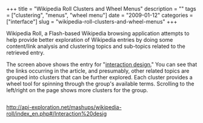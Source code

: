 +++
title = "Wikipedia Roll Clusters and Wheel Menus"
description = ""
tags = ["clustering", "menus", "wheel menu"]
date = "2009-01-12"
categories = ["interface"]
slug = "wikipedia-roll-clusters-and-wheel-menus"
+++


<p>Wikipedia Roll, a Flash-based Wikipedia browsing application attempts to help provide better exploration of Wikipedia entries by doing some content/link analysis and clustering topics and sub-topics related to the retrieved entry. </p>
<p>The screen above shows the entry for "<a href="http://api-exploration.net/mashups/wikipedia-roll/index_en.php#/Interaction%20design">interaction design.</a>" You can see that the links occurring in the article, and presumably, other related topics are grouped into clusters that can be further explored. Each cluster provides a wheel tool for spinning through the group's available terms. Scrolling to the left/right on the page shows more clusters for the group.</p>
<div id="screens-full" class="clear"><div class="fullimg clear"><a href="//media.konigi.com/interface/wikipedia-roll-1.png" class="group" rel="group" title="1. "><img src="//media.konigi.com/interface/wikipedia-roll-1.png" alt="" class="img-responsive"></a></div></div>        
<p><a href="http://api-exploration.net/mashups/wikipedia-roll/index_en.php#/Interaction%20desig">http://api-exploration.net/mashups/wikipedia-roll/index_en.php#/Interaction%20desig</a></p>

